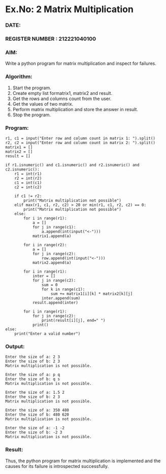 # Ex.No: 2   Matrix Multiplication 

### DATE:                                                                           
### REGISTER NUMBER : 212221040100

### AIM: 
Write a python program for matrix multiplication and inspect for failures.
 
### Algorithm:
1. Start the program.
2. Create empty list formatrix1, matrix2 and result.
3. Get the rows and columns count from the user.
4. Get the values of two matrix.
5. Perform matrix multiplication and store the answer in result.
6. Stop the program.

### Program:

```
r1, c1 = input("Enter row and column count in matrix 1: ").split()
r2, c2 = input("Enter row and column count in matrix 2: ").split()
matrix1 = []
matrix2 = []
result = []

if r1.isnumeric() and c1.isnumeric() and r2.isnumeric() and c2.isnumeric():
    r1 = int(r1)
    r2 = int(r2)
    c1 = int(c1)
    c2 = int(c2)
 
    if c1 != r2:
        print("Matrix multiplication not possible")
    elif max(r1, c1, r2, c2) > 20 or min(r1, c1, r2, c2) == 0:
        print("Matrix multiplication not possible")
    else:
        for i in range(r1):
            a = []
            for j in range(c1):
                a.append(int(input("<-")))
            matrix1.append(a)

        for i in range(r2):
            a = []
            for j in range(c2):
                row.append(int(input("<-")))
            matrix2.append(a)

        for i in range(r1):
            inter = []
            for j in range(c2):
                sum = 0
                for k in range(c1):
                    sum += matrix1[i][k] * matrix2[k][j]
                inter.append(sum)
            result.append(inter)

        for i in range(r1):
            for j in range(c2):
                print(result[i][j], end=" ")
            print()
else:
    print("Enter a valid number")
```

### Output:

```
Enter the size of a: 2 3 
Enter the size of b: 2 3
Matrix multiplication is not possible.
```

```
Enter the size of a: p q 
Enter the size of b: q s
Matrix multiplication is not possible.
```

```
Enter the size of a: 1.5 2 
Enter the size of b: 2 3
Matrix multiplication is not possible.
```

```
Enter the size of a: 350 480
Enter the size of b: 480 620
Matrix multiplication is not possible.
```

```
Enter the size of a: -1 -2
Enter the size of b: -2 3
Matrix multiplication is not possible.
```

### Result:
Thus, the python program for matrix multiplication is implemented and the causes for its failure is introspected successfully.

